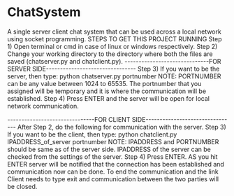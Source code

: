# ChatSystem
A single server client chat system that can be used across a local network using socket programming.
STEPS TO GET THIS PROJECT RUNNING
Step 1) Open terminal or cmd in case of linux or windows respectively.
Step 2) Change your working directory to the directory where both the files are saved (chatserver.py and chatclient.py).
------------------------------FOR SERVER SIDE--------------------------------
Step 3) If you want to be the server, then type:
          python chatserver.py portnumber
NOTE: PORTNUMBER can be any value between 1024 to 65535.
The portnumber that you assigned will be temporary and it is where the communication will be established.
Step 4) Press ENTER and the server will be open for local network communication.

-------------------------------FOR CLIENT SIDE--------------------------------
After Step 2, do the following for communication with the server.
Step 3) If you want to be the client, then type:
          python chatclient.py IPADDRESS_of_server portnumber
NOTE: IPADDRESS and PORTNUMBER should be same as of the server side.
IPADDRESS of the server can be checked from the settings of the server.
Step 4) Press ENTER. 
AS you hit ENTER server will be notified that the connection has been established and communication now can be done.
To end the communication and the link Client needs to type exit and communication between the two parties will be closed.
